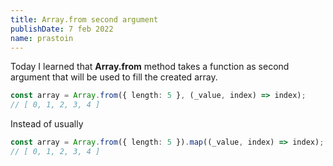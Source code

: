 ```yaml
---
title: Array.from second argument
publishDate: 7 feb 2022
name: prastoin
---
```


Today I learned that **Array.from** method takes a function as second argument that will be used to fill the created array.

```ts
const array = Array.from({ length: 5 }, (_value, index) => index);
// [ 0, 1, 2, 3, 4 ]
```

Instead of usually

```ts
const array = Array.from({ length: 5 }).map((_value, index) => index);
// [ 0, 1, 2, 3, 4 ]
```
